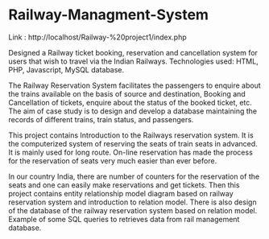 # Railway-Managment-System

Link : http://localhost/Railway-%20project1/index.php

Designed a Railway ticket booking, reservation and cancellation system for users that wish to
travel via the Indian Railways.
Technologies used: HTML, PHP, Javascript, MySQL database.


The Railway Reservation System facilitates the passengers to enquire about the trains available on the basis of source and destination, Booking and Cancellation of tickets, enquire about the status of the booked ticket, etc. The aim of case study is to design and develop a database maintaining the records of different trains, train status, and passengers.

This project contains Introduction to the Railways reservation system. It is the computerized system of reserving the seats of train seats in advanced. It is mainly used for long route. On-line reservation has made the process for the reservation of seats very much easier than ever before.

In our country India, there are number of counters for the reservation of the seats and one can easily make reservations and get tickets. Then this project contains entity relationship model diagram based on railway reservation system and introduction to relation model. There is also design of the database of the railway reservation system based on relation model. Example of some SQL queries to retrieves data from rail management database.

